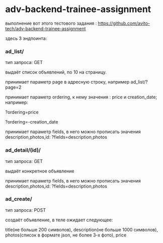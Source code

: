 # adv-backend-trainee-assignment
выполнение вот этого тестового задания : https://github.com/avito-tech/adv-backend-trainee-assignment

здесь 3 эндпоинта:

### ad_list/

тип запроса: GET

выдаёт список объявлений, по 10 на страницу.

принимает параметр page в адресную строку, например ad_list/?page=2

принимает параметр ordering, к нему значения : price и creation_date; например:

?ordering=price

?ordering=-creation_date

принимает параметр fields, в него можно прописать значения description,photos,id:
?fields=description,photos

### ad_detail/(id)/ 

тип запроса: GET

выдаёт конкретное объявление

принимает параметр fields, в него можно прописать значения description,photos,id:
?fields=description,photos

### ad_create/

тип запроса: POST

создаёт объявление, в теле ожидает следующее:

title(не больше 200 символов), description(не больше 1000 символов), photos(список в формате json, не более 3-х фото), price

